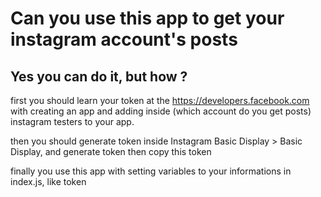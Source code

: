 # Can you use this app to get your instagram account's posts

## Yes you can do it, but how ?

first you should learn your token at the https://developers.facebook.com with creating an app and adding inside (which account do you get posts) instagram testers to your app.

then you should generate token inside Instagram Basic Display > Basic Display, and generate token then copy this token

finally you use this app with setting variables to your informations in index.js, like token
